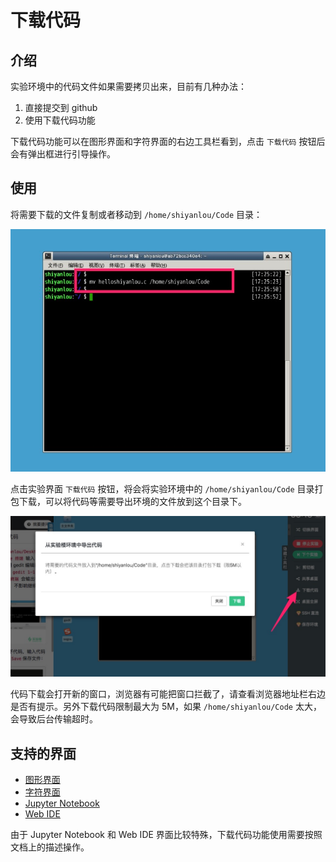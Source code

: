 # 下载代码

## 介绍

实验环境中的代码文件如果需要拷贝出来，目前有几种办法：

1. 直接提交到 github
2. 使用下载代码功能

下载代码功能可以在图形界面和字符界面的右边工具栏看到，点击 `下载代码` 按钮后会有弹出框进行引导操作。

## 使用

将需要下载的文件复制或者移动到 `/home/shiyanlou/Code` 目录：

![mvtoCode](../images/mvtoCode.jpg)

点击实验界面 `下载代码` 按钮，将会将实验环境中的 `/home/shiyanlou/Code` 目录打包下载，可以将代码等需要导出环境的文件放到这个目录下。

![downloadcode](../images/downloadcode.jpg)

代码下载会打开新的窗口，浏览器有可能把窗口拦截了，请查看浏览器地址栏右边是否有提示。另外下载代码限制最大为 5M，如果 `/home/shiyanlou/Code` 太大，会导致后台传输超时。

## 支持的界面

* [图形界面](../feature/desktop.md)
* [字符界面](../feature/terminal.md)
* [Jupyter Notebook](feature/notebook.md)
* [Web IDE](../feature/webide.md)

由于 Jupyter Notebook 和 Web IDE 界面比较特殊，下载代码功能使用需要按照文档上的描述操作。

